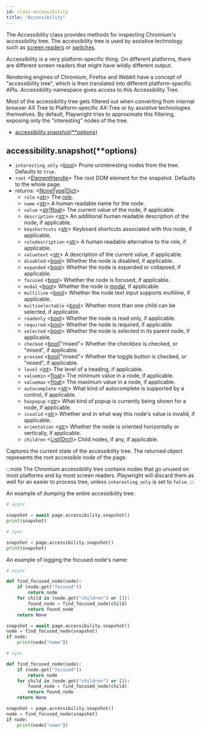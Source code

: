 ```yaml
---
id: class-accessibility
title: "Accessibility"
---
```



The Accessibility class provides methods for inspecting Chromium's accessibility tree. The accessibility tree is used by assistive technology such as [screen readers](https://en.wikipedia.org/wiki/Screen_reader) or [switches](https://en.wikipedia.org/wiki/Switch_access).

Accessibility is a very platform-specific thing. On different platforms, there are different screen readers that might have wildly different output.

Rendering engines of Chromium, Firefox and Webkit have a concept of "accessibility tree", which is then translated into different platform-specific APIs. Accessibility namespace gives access to this Accessibility Tree.

Most of the accessibility tree gets filtered out when converting from internal browser AX Tree to Platform-specific AX-Tree or by assistive technologies themselves. By default, Playwright tries to approximate this filtering, exposing only the "interesting" nodes of the tree.


- [accessibility.snapshot(**options)](./api/class-accessibility.md#accessibilitysnapshotoptions)

## accessibility.snapshot(**options)
- `interesting_only` <[bool]> Prune uninteresting nodes from the tree. Defaults to `true`.
- `root` <[ElementHandle]> The root DOM element for the snapshot. Defaults to the whole page.
- returns: <[NoneType]|[Dict]>
  - `role` <[str]> The [role](https://www.w3.org/TR/wai-aria/#usage_intro).
  - `name` <[str]> A human readable name for the node.
  - `value` <[str]|[float]> The current value of the node, if applicable.
  - `description` <[str]> An additional human readable description of the node, if applicable.
  - `keyshortcuts` <[str]> Keyboard shortcuts associated with this node, if applicable.
  - `roledescription` <[str]> A human readable alternative to the role, if applicable.
  - `valuetext` <[str]> A description of the current value, if applicable.
  - `disabled` <[bool]> Whether the node is disabled, if applicable.
  - `expanded` <[bool]> Whether the node is expanded or collapsed, if applicable.
  - `focused` <[bool]> Whether the node is focused, if applicable.
  - `modal` <[bool]> Whether the node is [modal](https://en.wikipedia.org/wiki/Modal_window), if applicable.
  - `multiline` <[bool]> Whether the node text input supports multiline, if applicable.
  - `multiselectable` <[bool]> Whether more than one child can be selected, if applicable.
  - `readonly` <[bool]> Whether the node is read only, if applicable.
  - `required` <[bool]> Whether the node is required, if applicable.
  - `selected` <[bool]> Whether the node is selected in its parent node, if applicable.
  - `checked` <[bool]|"mixed"> Whether the checkbox is checked, or "mixed", if applicable.
  - `pressed` <[bool]|"mixed"> Whether the toggle button is checked, or "mixed", if applicable.
  - `level` <[int]> The level of a heading, if applicable.
  - `valuemin` <[float]> The minimum value in a node, if applicable.
  - `valuemax` <[float]> The maximum value in a node, if applicable.
  - `autocomplete` <[str]> What kind of autocomplete is supported by a control, if applicable.
  - `haspopup` <[str]> What kind of popup is currently being shown for a node, if applicable.
  - `invalid` <[str]> Whether and in what way this node's value is invalid, if applicable.
  - `orientation` <[str]> Whether the node is oriented horizontally or vertically, if applicable.
  - `children` <[List]\[[Dict]\]> Child nodes, if any, if applicable.

Captures the current state of the accessibility tree. The returned object represents the root accessible node of the page.

:::note
The Chromium accessibility tree contains nodes that go unused on most platforms and by most screen readers. Playwright will discard them as well for an easier to process tree, unless `interesting_only` is set to `false`.
:::

An example of dumping the entire accessibility tree:

```py
# async

snapshot = await page.accessibility.snapshot()
print(snapshot)
```

```py
# sync

snapshot = page.accessibility.snapshot()
print(snapshot)
```

An example of logging the focused node's name:

```py
# async

def find_focused_node(node):
    if (node.get("focused"))
        return node
    for child in (node.get("children") or []):
        found_node = find_focused_node(child)
        return found_node
    return None

snapshot = await page.accessibility.snapshot()
node = find_focused_node(snapshot)
if node:
    print(node["name"])
```

```py
# sync

def find_focused_node(node):
    if (node.get("focused"))
        return node
    for child in (node.get("children") or []):
        found_node = find_focused_node(child)
        return found_node
    return None

snapshot = page.accessibility.snapshot()
node = find_focused_node(snapshot)
if node:
    print(node["name"])
```


[Accessibility]: ./api/class-accessibility.md "Accessibility"
[Browser]: ./api/class-browser.md "Browser"
[BrowserContext]: ./api/class-browsercontext.md "BrowserContext"
[BrowserType]: ./api/class-browsertype.md "BrowserType"
[CDPSession]: ./api/class-cdpsession.md "CDPSession"
[ChromiumBrowserContext]: ./api/class-chromiumbrowsercontext.md "ChromiumBrowserContext"
[ConsoleMessage]: ./api/class-consolemessage.md "ConsoleMessage"
[Dialog]: ./api/class-dialog.md "Dialog"
[Download]: ./api/class-download.md "Download"
[ElementHandle]: ./api/class-elementhandle.md "ElementHandle"
[FileChooser]: ./api/class-filechooser.md "FileChooser"
[Frame]: ./api/class-frame.md "Frame"
[JSHandle]: ./api/class-jshandle.md "JSHandle"
[Keyboard]: ./api/class-keyboard.md "Keyboard"
[Mouse]: ./api/class-mouse.md "Mouse"
[Page]: ./api/class-page.md "Page"
[Playwright]: ./api/class-playwright.md "Playwright"
[Request]: ./api/class-request.md "Request"
[Response]: ./api/class-response.md "Response"
[Route]: ./api/class-route.md "Route"
[Selectors]: ./api/class-selectors.md "Selectors"
[TimeoutError]: ./api/class-timeouterror.md "TimeoutError"
[Touchscreen]: ./api/class-touchscreen.md "Touchscreen"
[Video]: ./api/class-video.md "Video"
[WebSocket]: ./api/class-websocket.md "WebSocket"
[Worker]: ./api/class-worker.md "Worker"
[Element]: https://developer.mozilla.org/en-US/docs/Web/API/element "Element"
[Evaluation Argument]: ./core-concepts.md#evaluationargument "Evaluation Argument"
[Promise]: https://developer.mozilla.org/en-US/docs/Web/JavaScript/Reference/Global_Objects/Promise "Promise"
[iterator]: https://developer.mozilla.org/en-US/docs/Web/JavaScript/Reference/Iteration_protocols "Iterator"
[origin]: https://developer.mozilla.org/en-US/docs/Glossary/Origin "Origin"
[selector]: https://developer.mozilla.org/en-US/docs/Web/CSS/CSS_Selectors "selector"
[Serializable]: https://developer.mozilla.org/en-US/docs/Web/JavaScript/Reference/Global_Objects/JSON/stringify#Description "Serializable"
[UIEvent.detail]: https://developer.mozilla.org/en-US/docs/Web/API/UIEvent/detail "UIEvent.detail"
[UnixTime]: https://en.wikipedia.org/wiki/Unix_time "Unix Time"
[xpath]: https://developer.mozilla.org/en-US/docs/Web/XPath "xpath"

[Any]: https://docs.python.org/3/library/typing.html#typing.Any "Any"
[bool]: https://docs.python.org/3/library/stdtypes.html "bool"
[Callable]: https://docs.python.org/3/library/typing.html#typing.Callable "Callable"
[EventContextManager]: https://docs.python.org/3/reference/datamodel.html#context-managers "Event context manager"
[EventEmitter]: https://pyee.readthedocs.io/en/latest/#pyee.BaseEventEmitter "EventEmitter"
[Dict]: https://docs.python.org/3/library/typing.html#typing.Dict "Dict"
[float]: https://docs.python.org/3/library/stdtypes.html#numeric-types-int-float-complex "float"
[int]: https://docs.python.org/3/library/stdtypes.html#numeric-types-int-float-complex "int"
[List]: https://docs.python.org/3/library/typing.html#typing.List "List"
[NoneType]: https://docs.python.org/3/library/constants.html#None "None"
[Pattern]: https://docs.python.org/3/library/re.html "Pattern"
[URL]: https://en.wikipedia.org/wiki/URL "URL"
[pathlib.Path]: https://realpython.com/python-pathlib/ "pathlib.Path"
[str]: https://docs.python.org/3/library/stdtypes.html#text-sequence-type-str "str"
[Union]: https://docs.python.org/3/library/typing.html#typing.Union "Union"